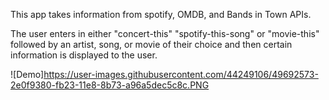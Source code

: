 This app takes information from spotify, OMDB, and Bands in Town APIs.

The user enters in either "concert-this" "spotify-this-song" or "movie-this" followed by an artist, song, or movie of their choice and then certain information is displayed to the user.

![Demo]https://user-images.githubusercontent.com/44249106/49692573-2e0f9380-fb23-11e8-8b73-a96a5dec5c8c.PNG